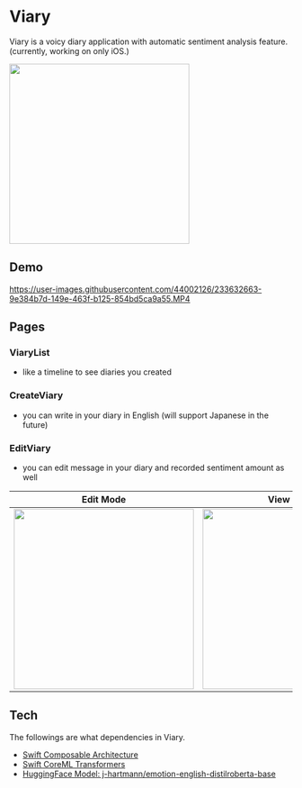 # Viary

Viary is a voicy diary application with automatic sentiment analysis feature. (currently, working on only iOS.)

<img src="https://user-images.githubusercontent.com/44002126/236610406-35238593-f4b3-4dd9-817d-4294bb9b06db.png" width=320>


## Demo



https://user-images.githubusercontent.com/44002126/233632663-9e384b7d-149e-463f-b125-854bd5ca9a55.MP4

## Pages

### ViaryList

- like a timeline to see diaries you created

### CreateViary

- you can write in your diary in English (will support Japanese in the future)

### EditViary

- you can edit message in your diary and recorded sentiment amount as well

| Edit Mode| View Mode |
|---|---|
|<img src="https://github.com/fummicc1/Viary/assets/44002126/86d6be22-fea9-464c-9e9b-161b16e4be44" width=320>| <img src="https://github.com/fummicc1/Viary/assets/44002126/112fafc8-df32-4d92-91c3-63df3b2b6693" width=320>|



## Tech

The followings are what dependencies in Viary.

- [Swift Composable Architecture](https://github.com/pointfreeco/swift-composable-architecture)
- [Swift CoreML Transformers](https://github.com/huggingface/swift-coreml-transformers)
- [HuggingFace Model: j-hartmann/emotion-english-distilroberta-base](https://huggingface.co/j-hartmann/emotion-english-distilroberta-base)

